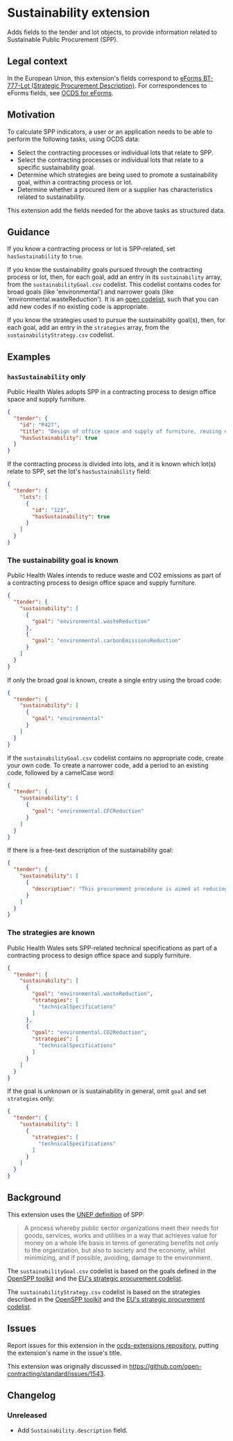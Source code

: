 # Sustainability extension

Adds fields to the tender and lot objects, to provide information related to Sustainable Public Procurement (SPP).

## Legal context

In the European Union, this extension's fields correspond to [eForms BT-777-Lot (Strategic Procurement Description)](https://docs.ted.europa.eu/eforms/latest/reference/business-terms/). For correspondences to eForms fields, see [OCDS for eForms](https://standard.open-contracting.org/profiles/eforms/).

## Motivation

To calculate SPP indicators, a user or an application needs to be able to perform the following tasks, using OCDS data:

- Select the contracting processes or individual lots that relate to SPP.
- Select the contracting processes or individual lots that relate to a specific sustainability goal.
- Determine which strategies are being used to promote a sustainability goal, within a contracting process or lot.
- Determine whether a procured item or a supplier has characteristics related to sustainability.

This extension add the fields needed for the above tasks as structured data.

## Guidance

If you know a contracting process or lot is SPP-related, set `hasSustainability` to `true`.

If you know the sustainability goals pursued through the contracting process or lot, then, for each goal, add an entry in its `sustainability` array, from the `sustainabilityGoal.csv` codelist.  This codelist contains codes for broad goals (like 'environmental') and narrower goals (like 'environmental.wasteReduction'). It is an [open codelist](https://standard.open-contracting.org/latest/en/schema/codelists/), such that you can add new codes if no existing code is appropriate.

If you know the strategies used to pursue the sustainability goal(s), then, for each goal, add an entry in the `strategies` array, from the `sustainabilityStrategy.csv` codelist.

## Examples

### `hasSustainability` only

Public Health Wales adopts SPP in a contracting process to design office space and supply furniture.

```json
{
  "tender": {
    "id": "P427",
    "title": "Design of office space and supply of furniture, reusing existing furniture",
    "hasSustainability": true
  }
}
```

If the contracting process is divided into lots, and it is known which lot(s) relate to SPP, set the lot's `hasSustainability` field:

```json
{
  "tender": {
    "lots": [
      {
        "id": "123",
        "hasSustainability": true
      }
    ]
  }
}
```

### The sustainability goal is known

Public Health Wales intends to reduce waste and CO2 emissions as part of a contracting process to design office space and supply furniture.

```json
{
  "tender": {
    "sustainability": [
      {
        "goal": "environmental.wasteReduction"
      },
      {
        "goal": "environmental.carbonEmissionsReduction"
      }
    ]
  }
}
```

If only the broad goal is known, create a single entry using the broad code:

```json
{
  "tender": {
    "sustainability": [
      {
        "goal": "environmental"
      }
    ]
  }
}
```

If the `sustainabilityGoal.csv` codelist contains no appropriate code, create your own code. To create a narrower code, add a period to an existing code, followed by a camelCase word:

```json
{
  "tender": {
    "sustainability": [
      {
        "goal": "environmental.CFCReduction"
      }
    ]
  }
}
```

If there is a free-text description of the sustainability goal:

```json
{
  "tender": {
    "sustainability": [
      {
        "description": "This procurement procedure is aimed at reducing the environmental impact of Public Health Wales office space and furniture."
      }
    ]
  }
}
```

### The strategies are known

Public Health Wales sets SPP-related technical specifications as part of a contracting process to design office space and supply furniture.

```json
{
  "tender": {
    "sustainability": [
      {
        "goal": "environmental.wasteReduction",
        "strategies": [
          "technicalSpecifications"
        ]
      },
      {
        "goal": "environmental.CO2Reduction",
        "strategies": [
          "technicalSpecifications"
        ]
      }
    ]
  }
}
```

If the goal is unknown or is sustainability in general, omit `goal` and set `strategies` only:

```json
{
  "tender": {
    "sustainability": [
      {
        "strategies": [
          "technicalSpecifications"
        ]
      }
    ]
  }
}
```

## Background

This extension uses the [UNEP definition](https://wedocs.unep.org/bitstream/handle/20.500.11822/37045/SPPWSG.pdf) of SPP:

> A process whereby public sector organizations meet their needs for goods, services, works and utilities in a way that achieves value for money on a whole life basis in terms of generating benefits not only to the organization, but also to society and the economy, whilst minimizing, and if possible, avoiding, damage to the environment.

The `sustainabilityGoal.csv` codelist is based on the goals defined in the [OpenSPP toolkit](https://openspp.super.site/what-is-spp-and-open-spp) and the [EU's strategic procurement codelist](https://op.europa.eu/en/web/eu-vocabularies/concept-scheme/-/resource?uri=http://publications.europa.eu/resource/authority/strategic-procurement).

The `sustainabilityStrategy.csv` codelist is based on the strategies described in the [OpenSPP toolkit](https://openspp.super.site/implement/set-sustainable-criteria) and the [EU's strategic procurement codelist](https://op.europa.eu/en/web/eu-vocabularies/concept-scheme/-/resource?uri=http://publications.europa.eu/resource/authority/strategic-procurement).

## Issues

Report issues for this extension in the [ocds-extensions repository](https://github.com/open-contracting/ocds-extensions/issues), putting the extension's name in the issue's title.

This extension was originally discussed in <https://github.com/open-contracting/standard/issues/1543>.

## Changelog

### Unreleased

* Add `Sustainability.description` field.
